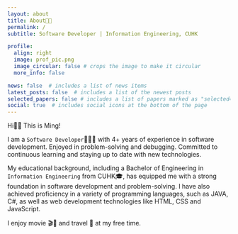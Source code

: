 ```yaml
---
layout: about
title: About👩🏻
permalink: /
subtitle: Software Developer | Information Engineering, CUHK

profile:
  align: right
  image: prof_pic.png
  image_circular: false # crops the image to make it circular
  more_info: false

news: false  # includes a list of news items
latest_posts: false  # includes a list of the newest posts
selected_papers: false # includes a list of papers marked as "selected={true}"
social: true  # includes social icons at the bottom of the page
---
```


Hi👋🏻 This is Ming!

I am a `Software Developer`👩🏻‍💻 with 4+ years of experience in software development. Enjoyed in problem-solving and debugging. Committed to continuous learning and staying up to date with new technologies.

My educational background, including a Bachelor of Engineering in `Information Engineering` from CUHK🎓, has equipped me with a strong foundation in software development and problem-solving. I have also achieved proficiency in a variety of programming languages, such as JAVA, C#, as well as web development technologies like HTML, CSS and JavaScript.

I enjoy movie 🎬🍿 and travel 🧳 at my free time.